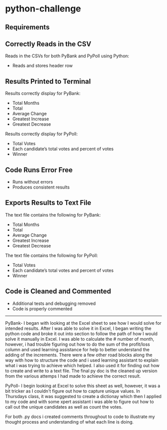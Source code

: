 # python-challenge

## Requirements

## Correctly Reads in the CSV
Reads in the CSVs for both PyBank and PyPoll using Python:
- Reads and stores header row

## Results Printed to Terminal
Results correctly display for PyBank:
- Total Months
- Total
- Average Change
- Greatest Increase
- Greatest Decrease

Results correctly display for PyPoll:
- Total Votes
- Each candidate’s total votes and percent of votes
- Winner

## Code Runs Error Free
- Runs without errors
- Produces consistent results

## Exports Results to Text File
The text file contains the following for PyBank:
- Total Months
- Total
- Average Change
- Greatest Increase
- Greatest Decrease

The text file contains the following for PyPoll:
- Total Votes
- Each candidate’s total votes and percent of votes
- Winner

## Code is Cleaned and Commented
- Additional tests and debugging removed
- Code is properly commented

------------------------

PyBank- I began with looking at the Excel sheet to see how I would solve for intended results. After I was able to solve it in Excel, I began writing the python code and broke it out into section to follow the path of how I would solve it manually in Excel. I was able to calculate the # number of month, however, i had trouble figuring out how to do the sum of the profit/loss column and used learning assistance for help to better understand the adding of the increments. There were a few other road blocks along the way with how to structure the code and i used learning assistant to explain what i was trying to achieve which helped. I also used it for finding out how to create and write to a text file. The final py doc is the cleaned up version from the various attemps I had made to achieve the correct result. 

PyPoll- I begin looking at Excel to solve this sheet as well, however, it was a bit tricker as I couldn't figure out how to capture unique values. In Thursdays class, it was suggested to create a dictionay which then I applied to my code and with some xpert assistant i was able to figure out how to call out the unique candidates as well as count the votes. 

For both .py docs i created comments throughout to code to illustrate my thought process and understanding of what each line is doing.
